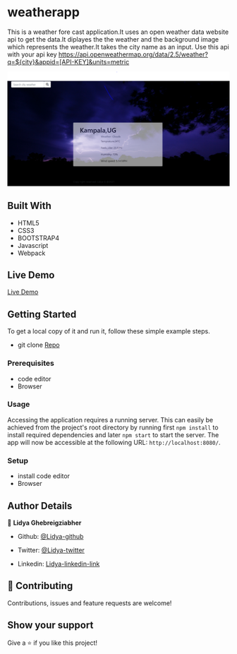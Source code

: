 # weatherapp

This is a weather fore cast application.It uses an open weather data website api to get the data.It diplayes the the weather and the background image which represents the weather.It takes the city name as an input. 
Use this api with your api key https://api.openweathermap.org/data/2.5/weather?q=${city}&appid=[API-KEY]&units=metric

<img src="./src/images/Capture.PNG">

## Built With

- HTML5
- CSS3
- BOOTSTRAP4
- Javascript
- Webpack

## Live Demo

[Live Demo](https://lidya1234.github.io/weather_app/.)

## Getting Started

To get a local copy of it and run it, follow these simple example steps.

- git clone [Repo](https://github.com/Lidya1234/weather_app)

### Prerequisites

- code editor
- Browser

### Usage

Accessing the application requires a running server. This can easily be achieved from the project's root directory by running first `npm install` to install required dependencies and later `npm start` to start the server. The app will now be accessible at the following URL: `http://localhost:8080/`.

### Setup

- install code editor
- Browser

## Author Details

👤 **Lidya Ghebreigziabher**

- Github: [@Lidya-github](https://github.com/Lidya1234)

- Twitter: [@Lidya-twitter](https://twitter.com/Lidya42676629)

- Linkedin: [Lidya-linkedin-link](https://www.linkedin.com/in/lidya-ghebreigziabher-4a94391aa/)



## 🤝 Contributing

Contributions, issues and feature requests are welcome!

## Show your support

Give a ⭐️ if you like this project!
